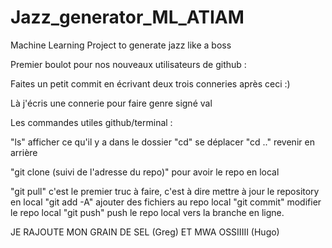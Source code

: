 ﻿# Jazz_generator_ML_ATIAM
Machine Learning Project to generate jazz like a boss

Premier boulot pour nos nouveaux utilisateurs de github : 

Faites un petit commit en écrivant deux trois conneries après ceci :)


Là j'écris une connerie pour faire genre signé val

Les commandes utiles github/terminal : 

"ls" afficher ce qu'il y a dans le dossier
"cd" se déplacer 
"cd .." revenir en arrière

"git clone (suivi de l'adresse du repo)" pour avoir le repo en local

"git pull" c'est le premier truc à faire, c'est à dire mettre à jour le repository en local
"git add -A" ajouter des fichiers au repo local
"git commit" modifier le repo local
"git push" push le repo local vers la branche en ligne.

JE RAJOUTE MON GRAIN DE SEL (Greg)
ET MWA OSSIIIII (Hugo)
